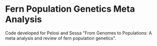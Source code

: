 # Fern Population Genetics Meta Analysis 

Code developed for Pelosi and Sessa "From Genomes to Populations: A meta analysis and review of fern population genetics". 
